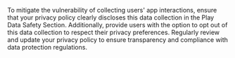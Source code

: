 To mitigate the vulnerability of collecting users' app interactions, ensure that your privacy policy clearly discloses this data collection in the Play Data Safety Section. Additionally, provide users with the option to opt out of this data collection to respect their privacy preferences. Regularly review and update your privacy policy to ensure transparency and compliance with data protection regulations.